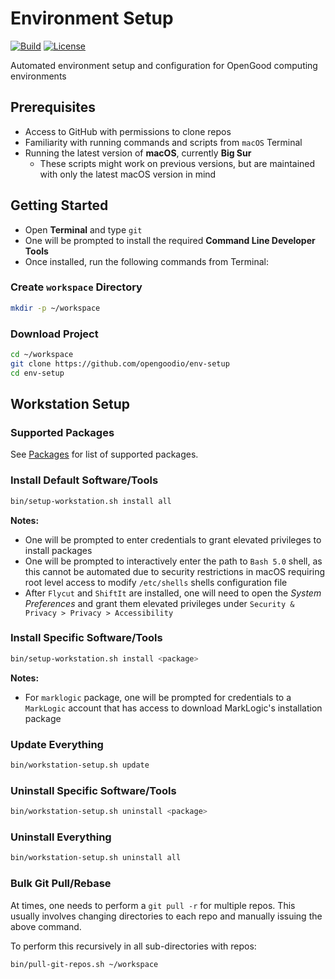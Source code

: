 # Environment Setup

[![Build](https://github.com/opengoodio/env-setup/workflows/build/badge.svg)](https://github.com/opengoodio/env-setup/actions?query=workflow%3Abuild)
[![License](https://img.shields.io/badge/license-MIT-blue.svg)](https://raw.githubusercontent.com/opengoodio/env-setup/master/LICENSE)

Automated environment setup and configuration for OpenGood computing
environments

## Prerequisites

* Access to GitHub with permissions to clone repos
* Familiarity with running commands and scripts from `macOS` Terminal
* Running the latest version of **macOS**, currently **Big Sur**
  * These scripts might work on previous versions, but are maintained
  with only the latest macOS version in mind

## Getting Started

* Open **Terminal** and type `git`
* One will be prompted to install the required
**Command Line Developer Tools**
* Once installed, run the following commands from Terminal:

### Create `workspace` Directory

```bash
mkdir -p ~/workspace
```

### Download Project

```bash
cd ~/workspace
git clone https://github.com/opengoodio/env-setup
cd env-setup
```

## Workstation Setup

### Supported Packages

See [Packages](packages) for list of supported packages.

### Install Default Software/Tools

```bash
bin/setup-workstation.sh install all
```

**Notes:**

* One will be prompted to enter credentials to grant elevated privileges
to install packages
* One will be prompted to interactively enter the path to `Bash 5.0`
shell, as this cannot be automated due to security restrictions in macOS
requiring root level access to modify `/etc/shells`  shells
configuration file
* After `Flycut` and `ShiftIt` are installed, one will need to
open the *System Preferences* and grant them elevated privileges under 
`Security & Privacy > Privacy > Accessibility`

### Install Specific Software/Tools

```bash
bin/setup-workstation.sh install <package>
```

**Notes:**

* For `marklogic` package, one will be prompted for credentials to a
`MarkLogic` account that has access to download MarkLogic's installation
package

### Update Everything

```bash
bin/workstation-setup.sh update
```

### Uninstall Specific Software/Tools

```bash
bin/workstation-setup.sh uninstall <package>
```

### Uninstall Everything

```bash
bin/workstation-setup.sh uninstall all
```

### Bulk Git Pull/Rebase

At times, one needs to perform a `git pull -r` for multiple repos. This
usually involves changing directories to each repo and manually issuing
the above command.

To perform this recursively in all sub-directories with repos:

```bash
bin/pull-git-repos.sh ~/workspace
```
